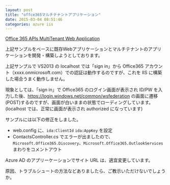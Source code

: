 ```yaml
---
layout: post
title: "offce365マルチテナントアプリケーション"
date: 2015-03-04 08:51:46
categories: azure iis
---
```

<p><a href="https://github.com/OfficeDev/O365-WebApp-MultiTenant" rel="nofollow">Office 365 APIs MultiTenant Web Application</a></p>

<p>上記サンプルをベースに既存Webアプリケーションとマルチテナントのアプリケーションを開発・構築しようとしております。</p>

<p>上記サンプルで VS2013 の localhost では「sign in」から Office365 アカウント（xxxx.onmicrosoft.com）での認証は動作するのですが、これを IIS に構築した場合うまく動作しません。</p>

<p>現象としては、「sign in」で Office365 のログイン画面が表示され ID/PW を入力した後、<a href="https://login.windows.net/common/wsfederation" rel="nofollow">https://login.windows.net/common/wsfederation</a> の画面に遷移(POST)するのですが、画面が白いままの状態でローディングしています。(localhost では、正常に画面が表示され authorized になっています)</p>

<p>サンプルには以下の修正をしました。</p>

<ul>
<li>web.config に、<code>ida:ClientId</code> <code>ida:AppKey</code> を設定</li>
<li>ContactsController.cs でエラーが出ましたので、<code>Microsoft.Office365.Discovery</code>、<code>Microsoft.Office365.OutlookServices</code> まわりをコメントアウト</li>
</ul>

<p>Azure AD のアプリーケーションでサイト URL は、適宜変更しています。</p>

<p>原因、トラブルシュートの方法などありましたら、ご教示いただけないでしょうか。</p>
